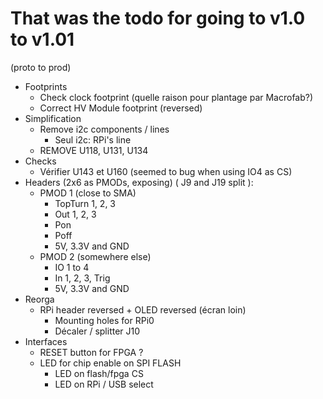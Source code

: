# That was the todo for going to v1.0 to v1.01

(proto to prod)

* Footprints
  * Check clock footprint (quelle raison pour plantage par Macrofab?)
  * Correct HV Module footprint (reversed)
* Simplification
  * Remove i2c components / lines
    * Seul i2c: RPi's line
  * REMOVE U118, U131, U134
* Checks
  * Vérifier U143 et U160 (seemed to bug when using IO4 as CS)
* Headers (2x6 as PMODs, exposing) ( J9 and J19 split ):
  * PMOD 1 (close to SMA)
    * TopTurn 1, 2, 3
    * Out 1, 2, 3
    * Pon
    * Poff
    * 5V, 3.3V and GND
  * PMOD 2 (somewhere else)
    * IO 1 to 4
    * In 1, 2, 3, Trig
    * 5V, 3.3V and GND
* Reorga
  * RPi header reversed + OLED reversed (écran loin)
    * Mounting holes for RPi0
    * Décaler / splitter J10
* Interfaces
  * RESET button for FPGA ? 
  * LED for chip enable on SPI FLASH
    * LED on flash/fpga CS
    * LED on RPi / USB select
